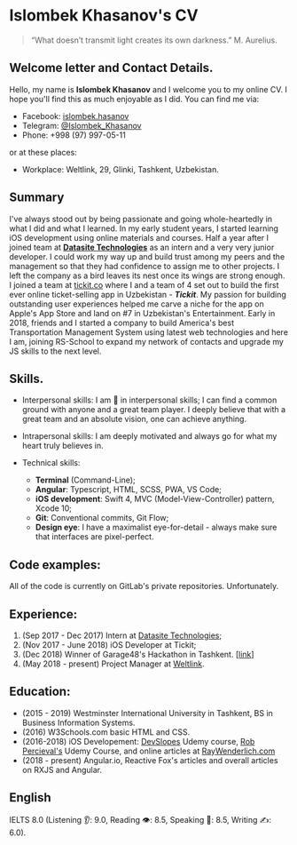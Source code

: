 # Islombek Khasanov's CV
> “What doesn’t transmit light creates its own darkness.” 
>  M. Aurelius.
## Welcome letter and Contact Details.
Hello, my name is **Islombek Khasanov** and I welcome you to my online CV. I hope you'll find this as much enjoyable as I did.
You can find me via:
* Facebook: [islombek.hasanov](https://facebook.com/islombek.hasanov/)
* Telegram: [@Islombek_Khasanov](https://t.me/Islombek_Khasanov)
* Phone: +998 (97) 997-05-11

or at these places:
* Workplace: Weltlink, 29, Glinki, Tashkent, Uzbekistan.

## Summary
I've always stood out by being passionate and going whole-heartedly in what I did and what I learned. 
In my early student years, I started learning iOS development using online materials and courses. Half a year after I joined team at **[Datasite Technologies](http://datasite.uz)** as an intern and a very very junior developer. 
I could work my way up and build trust among my peers and the management so that they had confidence to assign me to other projects.
I left the company as a bird leaves its nest once its wings are strong enough. 
I joined a team at [tickit.co](https://facebook.com/tickitco/) where I and a team of 4 set out to build the first ever online ticket-selling app in Uzbekistan - ***Tickit***.
My passion for building outstanding user experiences helped me carve a niche for the app on Apple's App Store and land on #7 in Uzbekistan's Entertainment.
Early in 2018, friends and I started a company to build America's best Transportation Management System using latest web technologies and here I am, joining RS-School to expand my network of contacts and upgrade my JS skills to the next level.

## Skills.
* Interpersonal skills:
  I am :100: in interpersonal skills; I can find a common ground with anyone and a great team player. I deeply believe that with a great team and an absolute vision, one can achieve anything.
* Intrapersonal skills: I am deeply motivated and always go for what my heart truly believes in.

* Technical skills:
  * **Terminal** (Command-Line);
  * **Angular**: Typescript, HTML, SCSS, PWA, VS Code;
  * **iOS development**: Swift 4, MVC (Model-View-Controller) pattern, Xcode 10;
  * **Git**: Conventional commits, Git Flow;
  * **Design eye**: I have a maximalist eye-for-detail - always make sure that interfaces are pixel-perfect.
  
## Code examples:
All of the code is currently on GitLab's private repositories. Unfortunately.

## Experience: 
1. (Sep 2017 - Dec 2017) Intern at [Datasite Technologies](http://datasite.uz);
2. (Nov 2017 - June 2018) iOS Developer at Tickit;
3. (Dec 2018) Winner of Garage48's Hackathon in Tashkent. [[link](http://garage48.org/blog/garage48-first-time-ever-hackathon-in-uzbekistan-sets-to-boost-the-local-startup-ecosystem)]
3. (May 2018 - present) Project Manager at [Weltlink](https://weltlink.co).

## Education: 
* (2015 - 2019) Westminster International University in Tashkent, BS in Business Information Systems.
* (2016) W3Schools.com basic HTML and CSS.
* (2016-2018) iOS Developement: [DevSlopes](https://www.udemy.com/course/devslopes-ios10/) Udemy course, [Rob Percieval's](https://www.udemy.com/course/complete-ios-10-developer-course/) Udemy Course,
and online articles at [RayWenderlich.com](https://raywenderlich.com)
* (2018 - present) Angular.io, Reactive Fox's articles and overall articles on RXJS and Angular.

## English
IELTS 8.0 (Listening :ear:: 9.0, Reading :eye:: 8.5, Speaking :handshake:: 8.5, Writing :writing_hand:: 6.0).
